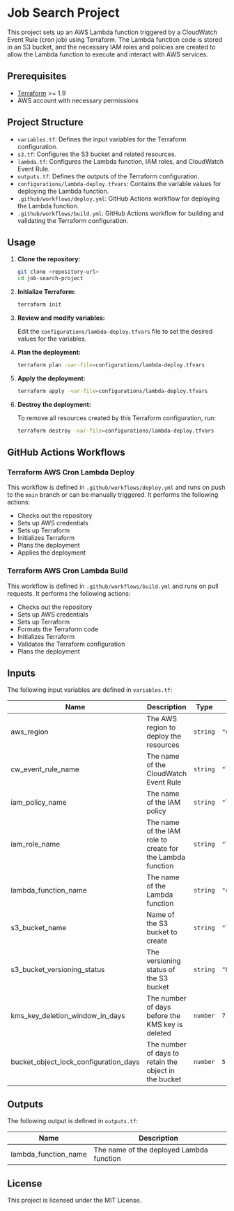 # Job Search Project

This project sets up an AWS Lambda function triggered by a CloudWatch Event Rule (cron job) using Terraform. The Lambda function code is stored in an S3 bucket, and the necessary IAM roles and policies are created to allow the Lambda function to execute and interact with AWS services.

## Prerequisites

- [Terraform](https://www.terraform.io/downloads.html) >= 1.9
- AWS account with necessary permissions

## Project Structure

- `variables.tf`: Defines the input variables for the Terraform configuration.
- `s3.tf`: Configures the S3 bucket and related resources.
- `lambda.tf`: Configures the Lambda function, IAM roles, and CloudWatch Event Rule.
- `outputs.tf`: Defines the outputs of the Terraform configuration.
- `configurations/lambda-deploy.tfvars`: Contains the variable values for deploying the Lambda function.
- `.github/workflows/deploy.yml`: GitHub Actions workflow for deploying the Lambda function.
- `.github/workflows/build.yml`: GitHub Actions workflow for building and validating the Terraform configuration.

## Usage

1. **Clone the repository:**

    ```sh
    git clone <repository-url>
    cd job-search-project
    ```

2. **Initialize Terraform:**

    ```sh
    terraform init
    ```

3. **Review and modify variables:**

    Edit the `configurations/lambda-deploy.tfvars` file to set the desired values for the variables.

4. **Plan the deployment:**

    ```sh
    terraform plan -var-file=configurations/lambda-deploy.tfvars
    ```

5. **Apply the deployment:**

    ```sh
    terraform apply -var-file=configurations/lambda-deploy.tfvars
    ```

6. **Destroy the deployment:**

    To remove all resources created by this Terraform configuration, run:

    ```sh
    terraform destroy -var-file=configurations/lambda-deploy.tfvars
    ```

## GitHub Actions Workflows

### Terraform AWS Cron Lambda Deploy

This workflow is defined in `.github/workflows/deploy.yml` and runs on push to the `main` branch or can be manually triggered. It performs the following actions:

- Checks out the repository
- Sets up AWS credentials
- Sets up Terraform
- Initializes Terraform
- Plans the deployment
- Applies the deployment

### Terraform AWS Cron Lambda Build

This workflow is defined in `.github/workflows/build.yml` and runs on pull requests. It performs the following actions:

- Checks out the repository
- Sets up AWS credentials
- Sets up Terraform
- Formats the Terraform code
- Initializes Terraform
- Validates the Terraform configuration
- Plans the deployment

## Inputs

The following input variables are defined in `variables.tf`:

| Name | Description | Type | Default | Required |
|------|-------------|------|---------|:--------:|
| aws_region | The AWS region to deploy the resources | `string` | `"us-east-1"` | no |
| cw_event_rule_name | The name of the CloudWatch Event Rule | `string` | `"lambda_cron_event_rule"` | no |
| iam_policy_name | The name of the IAM policy | `string` | `"lambda_permissions_policy"` | no |
| iam_role_name | The name of the IAM role to create for the Lambda function | `string` | `"lambda_execution_role"` | no |
| lambda_function_name | The name of the Lambda function | `string` | `"cron_lambda_function"` | no |
| s3_bucket_name | Name of the S3 bucket to create | `string` | `"lambda-code-bucket"` | no |
| s3_bucket_versioning_status | The versioning status of the S3 bucket | `string` | `"Enabled"` | no |
| kms_key_deletion_window_in_days | The number of days before the KMS key is deleted | `number` | `7` | no |
| bucket_object_lock_configuration_days | The number of days to retain the object in the bucket | `number` | `5` | no |

## Outputs

The following output is defined in `outputs.tf`:

| Name | Description |
|------|-------------|
| lambda_function_name | The name of the deployed Lambda function |

## License

This project is licensed under the MIT License.
